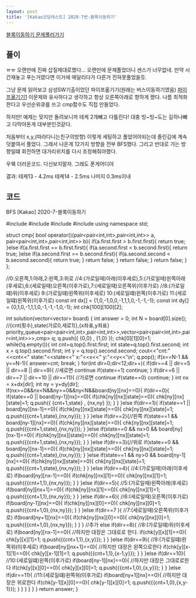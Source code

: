 ```yaml
---
layout: post
title: '[Kakao코딩테스트] 2020-7번-블록이동하기'
---
```


[블록이동하기 문제풀러가기](https://programmers.co.kr/learn/courses/30/lessons/60063)

## 풀이

ㅠㅠ
오랜만에 진짜 삽질제대로했다...
오랜만에 문제풀었더니 센스가 너무없네.
만약 시간재놓고 푸는거였다면 이거에 매달리다가 다른거 전혀못풀었을듯.

그냥 문제 읽어보고 삼성SW기출이었던 파이프옮기기(원래는 버스이동하기였음)
[파이프옮기기1](https://www.acmicpc.net/problem/17070)
이문제와 유사하다고 생각하고 
항상 오른쪽아래로 향하게 짰다.
나름 최적화한다고 우선순위큐를 쓰고 cmp함수도 직접 만들었다.

하지만!
예제는 맞지만 돌려보니까 테케 2개뺴고 다틀린다!
대충 빙~빙~도는 길하나뺴고 다막아둔게 대부분인것같다.

처음부터 x,y,(따라다니는친구의방향) 이렇게 세팅하고 풀었어야되는데
졸린김에 계속 덧붙여서 풀었다.
그래서 나온게 12가지 방향을 전부 BFS했다.
그리고 반대로 가는 방향일떄 회전하면 대가리위치를 다시 조정해줘야했다.

우웩 더러운코드. 다신보지말자. 
그래도 푼게어디야

결과: 테케13 - 4.2ms  테케14 - 2.5ms  나머지 0.3ms이내

## 코드
BFS
[Kakao] 2020-7-블록이동하기

#include <string>
#include <vector>
#include <queue>
#include <iostream>
using namespace std;

struct cmp{
    bool operator()(pair<pair<int,int>,pair<int,int>> a, pair<pair<int,int>,pair<int,int>> b){
        if(a.first.first > b.first.first){
            return true;
        }else if(a.first.first == b.first.first){
             if(a.second.first < b.second.first){
                return true;
             }else if(a.second.first == b.second.first){
                if(a.second.second < b.second.second){
                    return true;
                }
                return false;
             }
             return false;
        }
        return false;
    }
};

//0:오른쪽,1:아래,2:왼쪽,3:위로
//4:(가로일때)아래(이후세로),5:(가로일때)왼쪽아래(후세로),6:(세로일때)오른쪽(이후가로),7:(세로일때)오른쪽위(이후가로)
//8:(가로일떄)위(이후세로) 9:(가로일떄)왼쪽위(이후세로) 10:(세로일떄)왼쪽(이후가로) 11:(세로일떄)왼쪽위(이후가로)
const int dx[] = {1,0,-1,0,0,-1,1,1,0,-1,-1,-1};
const int dy[] = {0,1,0,-1,1,1,0,-1,-1,-1,0,-1};
int chk[100][100][2];

int solution(vector<vector<int>> board) {
    int answer = 0;
    int N = board[0].size();
    //{cnt(횟수),state(가로0,세로1)},{x좌표,y좌표}
    priority_queue<pair<pair<int,int>,pair<int,int>>,vector<pair<pair<int,int>,pair<int,int>>>,cmp> q;
    q.push({ {0,0} , {1,0} });
    chk[0][1][0]=1;
    while(!q.empty()){
        int cnt=q.top().first.first;
        int state=q.top().first.second;
        int x = q.top().second.first;
        int y = q.top().second.second;
        cout<<"cnt:"<<cnt<<" state:"<<state<<" x:"<<x<<" y:"<<y<<'\n';
        q.pop();
        if(x==N-1 && y==N-1){
            answer=cnt;
            break;
        }
        for(int dir=0;dir<12;dir++){
            if(dir==4 || dir==5 || dir==8 || dir==9){
                //세로면 continue
                if(state==1)
                    continue;
            }
            if(dir==6 || dir==7 || dir==10 || dir==11){
                //가로면 continue
                if(state==0)
                    continue;
            }
            int nx = x+dx[dir];
            int ny = y+dy[dir];
            if(nx>=0&&nx<N&&ny>=0&&ny<N&&board[ny][nx]==0){
                if(dir==0){
                    if(state==0 || board[ny-1][nx]==0){
                        if(chk[ny][nx][state]==0){
                            chk[ny][nx][state]=1;
                            q.push({ {cnt+1,state} , {nx,ny} });
                        }
                    }
                }else if(dir==1){
                    if(state==1 || board[ny][nx-1]==0){
                        if(chk[ny][nx][state]==0){
                            chk[ny][nx][state]=1;
                            q.push({{cnt+1,state},{nx,ny}});
                        }
                    }
                }else if(dir==2){//왼쪽
                    if(state==1 && board[ny-1][nx]==0){
                        if(chk[ny][nx][state]==0){
                            chk[ny][nx][state]=1;
                            q.push({{cnt+1,state},{nx,ny}});
                        }
                    }else if(state==0 && nx>0 && board[ny][nx-1]==0){
                        if(chk[ny][nx][state]==0){
                            chk[ny][nx][state]=1;
                            q.push({{cnt+1,state},{nx,ny}});
                        }
                    }
                }else if(dir==3){//위로
                    if(state==0 && board[ny][nx-1]==0){
                        if(chk[ny][nx][state]==0){
                            chk[ny][nx][state]=1;
                            q.push({{cnt+1,state},{nx,ny}});
                        }
                    }else if(state==1 && ny>0 && board[ny-1][nx]==0){
                        if(chk[ny][nx][state]==0){
                            chk[ny][nx][state]=1;
                            q.push({{cnt+1,state},{nx,ny}});
                        }
                    }
                }else if(dir==4){
                    //4:(가로일때)아래(이후세로)
                    if(board[ny][nx-1]==0){
                        if(chk[ny][nx][1]==0){
                            chk[ny][nx][1]=1;
                            q.push({{cnt+1,1},{nx,ny}});
                        }
                    }
                }else if(dir==5){
                    //5:(가로일때)왼쪽아래(후세로)
                    if(board[ny][nx+1]==0){
                        if(chk[ny][nx][1]==0){
                            chk[ny][nx][1]=1;
                            q.push({{cnt+1,1},{nx,ny}});
                        }
                    }
                }else if(dir==6){
                    //6:(세로일때)오른쪽(이후가로)
                    if(board[ny-1][nx]==0){
                        if(chk[ny][nx][0]==0){
                            chk[ny][nx][0]=1;
                            q.push({{cnt+1,0},{nx,ny}});
                        }
                    }
                }else if(dir==7 ){
                    //7:(세로일때)오른쪽위(이후가로)
                    if(board[ny+1][nx]==0){
                        if(chk[ny][nx][0]==0){
                            chk[ny][nx][0]=1;
                            q.push({{cnt+1,0},{nx,ny}});
                        }
                    }
                }
                //추가
                else if(dir==8){
                    //8:(가로일떄)위(이후세로)
                    if(board[ny][nx-1]==0){
                        //하지만 대장은 그대로로 한다.
                        if(chk[y][x][1]==0){
                            chk[y][x][1]=1;
                            q.push({{cnt+1,1},{x,y}});
                        }
                    }
                }else if(dir==9){
                    //9:(가로일떄)왼쪽위(이후세로)
                    if(board[ny][nx+1]==0){
                        //하지만 대장은 왼쪽으로한다
                        if(chk[y][x-1][1]==0){
                            chk[y][x-1][1]=1;
                            q.push({{cnt+1,1},{x-1,y}});
                        }
                    }
                }else if(dir==10){
                    //10:(세로일떄)왼쪽(이후가로)
                    if(board[ny-1][nx]==0){
                        //하지만 대장은 그대로로한다
                        if(chk[y][x][0]==0){
                            chk[y][x][0]=1;
                            q.push({{cnt+1,0},{x,y}});
                        }
                    }
                }else if(dir==11){
                    //11:(세로일떄)왼쪽위(이후가로)
                    if(board[ny+1][nx]==0){
                        //하지만 대장은 위로한다
                        if(chk[y-1][x][0]==0){
                            chk[y-1][x][0]=1;
                            q.push({{cnt+1,0},{x,y-1}});
                        }
                    }
                }
            }
        }
    }
    return answer;
}
